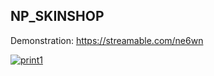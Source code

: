 ## NP_SKINSHOP

Demonstration: https://streamable.com/ne6wn

[![print1](https://imgur.com/zUnh5Gj.png)](https://imgur.com/zUnh5Gj.png)
